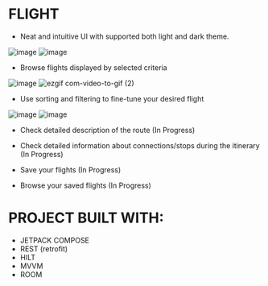 # FLIGHT

  - Neat and intuitive UI with supported both light and dark theme.

![image](https://user-images.githubusercontent.com/83213476/220455238-3c90f385-609c-40f1-80ab-f367bf212434.png) ![image](https://user-images.githubusercontent.com/83213476/220455327-b349d318-70d8-4df0-8906-c3d333514859.png)

  - Browse flights displayed by selected criteria
  
![image](https://user-images.githubusercontent.com/83213476/220455914-43542dbc-bc06-41d2-b92e-5883bb8df55b.png) ![ezgif com-video-to-gif (2)](https://user-images.githubusercontent.com/83213476/220468752-b4e418f7-ceed-4050-b060-48cf35c5513c.gif)



  - Use sorting and filtering to fine-tune your desired flight
  
![image](https://user-images.githubusercontent.com/83213476/220459360-dfbd2c0b-8bdc-48b4-84f3-cc0e77c1d579.png) ![image](https://user-images.githubusercontent.com/83213476/220456748-85ac4c8f-0b86-4a1f-b8bc-dd5d7800b5c4.png)

  - Check detailed description of the route
  (In Progress)
  
  - Check detailed information about connections/stops during the itinerary
  (In Progress)
  
  - Save your flights
  (In Progress)
  
  - Browse your saved flights
  (In Progress)

# PROJECT BUILT WITH:
  - JETPACK COMPOSE
  - REST (retrofit)
  - HILT
  - MVVM
  - ROOM
